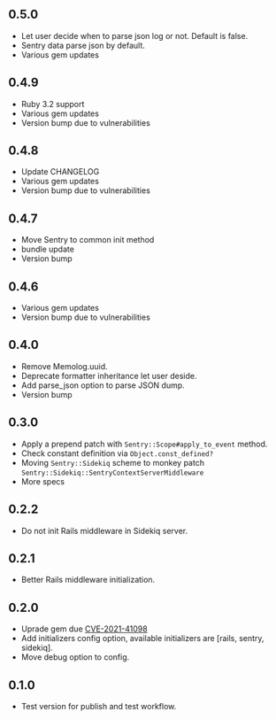 ## 0.5.0
- Let user decide when to parse json log or not. Default is false.
- Sentry data parse json by default.
- Various gem updates

## 0.4.9
- Ruby 3.2 support
- Various gem updates
- Version bump due to vulnerabilities

## 0.4.8
- Update CHANGELOG
- Various gem updates
- Version bump due to vulnerabilities

## 0.4.7
- Move Sentry to common init method
- bundle update
- Version bump

## 0.4.6
- Various gem updates
- Version bump due to vulnerabilities

## 0.4.0
- Remove Memolog.uuid.
- Deprecate formatter inheritance let user deside.
- Add parse_json option to parse JSON dump.
- Version bump

## 0.3.0

- Apply a prepend patch with `Sentry::Scope#apply_to_event` method.
- Check constant definition via `Object.const_defined?`
- Moving `Sentry::Sidekiq` scheme to monkey patch `Sentry::Sidekiq::SentryContextServerMiddleware`
- More specs

## 0.2.2

- Do not init Rails middleware in Sidekiq server.

## 0.2.1

- Better Rails middleware initialization.

## 0.2.0

- Uprade gem due [CVE-2021-41098](https://github.com/advisories/GHSA-2rr5-8q37-2w7h)
- Add initializers config option, available initializers are [rails, sentry, sidekiq].
- Move debug option to config.

## 0.1.0

- Test version for publish and test workflow.
